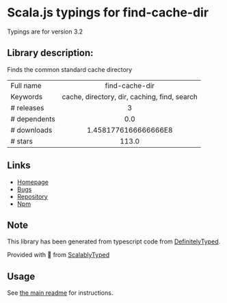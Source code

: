 
# Scala.js typings for find-cache-dir

Typings are for version 3.2

## Library description:
Finds the common standard cache directory

|                    |                 |
| ------------------ | :-------------: |
| Full name          | find-cache-dir |
| Keywords           | cache, directory, dir, caching, find, search |
| # releases         | 3 |
| # dependents       | 0.0 |
| # downloads        | 1.4581776166666666E8 |
| # stars            | 113.0 |

## Links
- [Homepage](https://github.com/sindresorhus/find-cache-dir#readme)
- [Bugs](https://github.com/sindresorhus/find-cache-dir/issues)
- [Repository](https://github.com/sindresorhus/find-cache-dir)
- [Npm](https://www.npmjs.com/package/find-cache-dir)
    


## Note
This library has been generated from typescript code from [DefinitelyTyped](https://definitelytyped.org).

Provided with :purple_heart: from [ScalablyTyped](https://github.com/oyvindberg/ScalablyTyped)

## Usage
See [the main readme](../../readme.md) for instructions.


